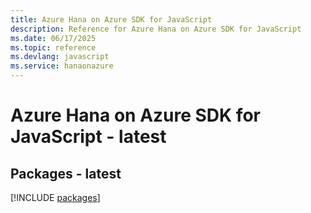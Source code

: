 ```yaml
---
title: Azure Hana on Azure SDK for JavaScript
description: Reference for Azure Hana on Azure SDK for JavaScript
ms.date: 06/17/2025
ms.topic: reference
ms.devlang: javascript
ms.service: hanaonazure
---
```

# Azure Hana on Azure SDK for JavaScript - latest
## Packages - latest
[!INCLUDE [packages](hana-on-azure-index.md)]